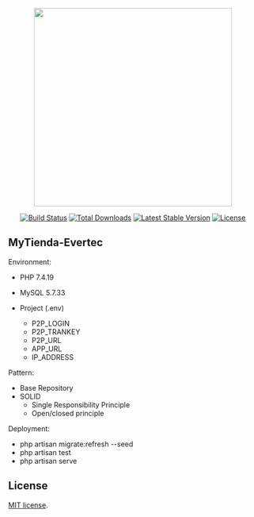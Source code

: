 <p align="center"><a href="https://laravel.com" target="_blank"><img src="https://raw.githubusercontent.com/laravel/art/master/logo-lockup/5%20SVG/2%20CMYK/1%20Full%20Color/laravel-logolockup-cmyk-red.svg" width="400"></a></p>

<p align="center">
<a href="https://travis-ci.org/laravel/framework"><img src="https://travis-ci.org/laravel/framework.svg" alt="Build Status"></a>
<a href="https://packagist.org/packages/laravel/framework"><img src="https://img.shields.io/packagist/dt/laravel/framework" alt="Total Downloads"></a>
<a href="https://packagist.org/packages/laravel/framework"><img src="https://img.shields.io/packagist/v/laravel/framework" alt="Latest Stable Version"></a>
<a href="https://packagist.org/packages/laravel/framework"><img src="https://img.shields.io/packagist/l/laravel/framework" alt="License"></a>
</p>

## MyTienda-Evertec

Environment:
- PHP 7.4.19
- MySQL 5.7.33

- Project (.env)
  - P2P_LOGIN 
  - P2P_TRANKEY 
  - P2P_URL
  - APP_URL 
  - IP_ADDRESS

Pattern:
* Base Repository
* SOLID
  * Single Responsibility Principle
  * Open/closed principle

Deployment:
* php artisan migrate:refresh --seed
* php artisan test
* php artisan serve



## License
[MIT license](https://opensource.org/licenses/MIT).
